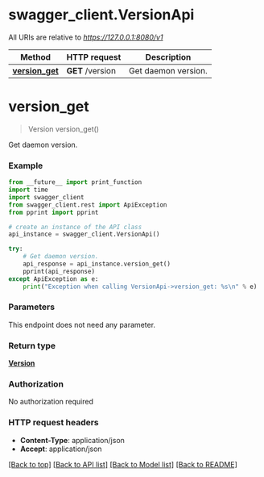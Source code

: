 # swagger_client.VersionApi

All URIs are relative to *https://127.0.0.1:8080/v1*

Method | HTTP request | Description
------------- | ------------- | -------------
[**version_get**](VersionApi.md#version_get) | **GET** /version | Get daemon version.


# **version_get**
> Version version_get()

Get daemon version.

### Example 
```python
from __future__ import print_function
import time
import swagger_client
from swagger_client.rest import ApiException
from pprint import pprint

# create an instance of the API class
api_instance = swagger_client.VersionApi()

try: 
    # Get daemon version.
    api_response = api_instance.version_get()
    pprint(api_response)
except ApiException as e:
    print("Exception when calling VersionApi->version_get: %s\n" % e)
```

### Parameters
This endpoint does not need any parameter.

### Return type

[**Version**](Version.md)

### Authorization

No authorization required

### HTTP request headers

 - **Content-Type**: application/json
 - **Accept**: application/json

[[Back to top]](#) [[Back to API list]](../README.md#documentation-for-api-endpoints) [[Back to Model list]](../README.md#documentation-for-models) [[Back to README]](../README.md)

